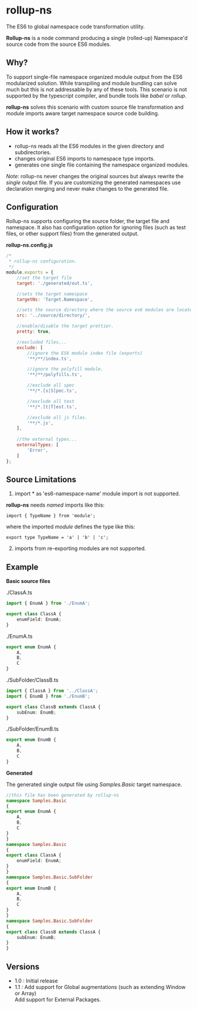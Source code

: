 # rollup-ns

The ES6 to global namespace code transformation utility.

**Rollup-ns** is a node command producing a single (rolled-up) Namespace'd source code from the source ES6 modules.

## Why?

To support single-file namespace organized module output from the ES6 modularized solution. While transpiling and module bundling can solve much but this is not addressable by any of these tools. This scenario is not supported by the typescript compiler, and bundle tools like *babel* or *rollup*.

**rollup-ns** solves this scenario with custom source file transformation and module imports aware target namespace source code building. 

## How it works?

* rollup-ns reads all the ES6 modules in the given directory and subdirectories.
* changes original ES6 imports to namespace type imports.
* generates one single file containing the namespace organized modules.

*Note*: rollup-ns never changes the original sources but always rewrite the *single* output file. If you are customizing the generated namespaces use declaration merging and never make changes to the generated file.

## Configuration

Rollup-ns supports configuring the source folder, the target file and namespace. It also has configuration option for ignoring files (such as test files, or other support files) from the generated output.

**rollup-ns.config.js**

```javascript
/*
 * rollup-ns configuration.
 */
module.exports = {
	//set the target file 
	target: './generated/out.ts',

	//sets the target namespace 
	targetNs: 'Target.Namespace',

	//sets the source directory where the source es6 modules are located
	src: '../source/directory/',

	//enable/disable the target prettier.
	pretty: true,

	//excluded files...
	exclude: [
		//ignore the ES6 module index file (exports)
		'**/**/index.ts',

		//ignore the polyfill module.
		'**/**/polyfills.ts',

		//exclude all spec
		'**/*.[s|S]pec.ts',

		//exclude all test
		'**/*.[t|T]est.ts',

		//exclude all js files.
		'**/*.js',
    ],
    
    //the external types...
    externalTypes: [
        'Error',
    ]
};
```

## Source Limitations

1. import * as 'es6-namespace-name' module import is not supported. 
 
**rollup-ns** needs *named* imports like this: 

    import { TypeName } from 'module';

where the imported *module* defines the type like this:

    export type TypeName = 'a' | 'b' | 'c';

2. imports from re-exporting modules are not supported.

## Example

**Basic source files**

./ClassA.ts
```typescript
import { EnumA } from './EnumA';

export class ClassA {
    enumField: EnumA;
}
```

./EnumA.ts
```typescript
export enum EnumA {
    A,
    B,
    C
}
```

./SubFolder/ClassB.ts
```typescript
import { ClassA } from '../ClassA';
import { EnumB } from './EnumB';

export class ClassB extends ClassA {
    subEnum: EnumB;
}
```

./SubFolder/EnumB.ts
```typescript
export enum EnumB {
    A,
    B,
    C
}
```

**Generated**

The generated single output file using *Samples.Basic* target namespace.

```typescript
//this file has been generated by rollup-ns
namespace Samples.Basic
{
export enum EnumA {
    A,
    B,
    C
}
}
namespace Samples.Basic
{
export class ClassA {
    enumField: EnumA;
}
}
namespace Samples.Basic.SubFolder
{
export enum EnumB {
    A,
    B,
    C
}
}
namespace Samples.Basic.SubFolder
{
export class ClassB extends ClassA {
    subEnum: EnumB;
}
}
```

## Versions

- 1.0 : Initial release
- 1.1 : Add support for Global augmentations (such as extending Window or Array)  
  Add support for External Packages.